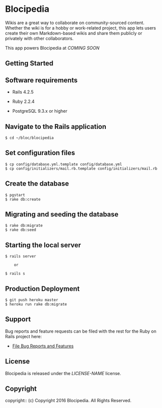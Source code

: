 # Blocipedia

Wikis are a great way to collaborate on community-sourced content. Whether the wiki is for a hobby or work-related project, this app lets users create their own Markdown-based wikis and share them publicly or privately with other collaborators.

This app powers Blocipedia at *COMING SOON*

## Getting Started

## Software requirements

- Rails 4.2.5

- Ruby 2.2.4

- PostgreSQL 9.3.x or higher

## Navigate to the Rails application

```
$ cd ~/bloc/blocipedia
```

## Set configuration files

```
$ cp config/database.yml.template config/database.yml
$ cp config/initializers/mail.rb.template config/initializers/mail.rb
```

## Create the database

```
$ pgstart
$ rake db:create
```

## Migrating and seeding the database

```
$ rake db:migrate
$ rake db:seed
```

## Starting the local server

```
$ rails server

    or

$ rails s
```

## Production Deployment

```
$ git push heroku master
$ heroku run rake db:migrate
```

## Support

Bug reports and feature requests can be filed with the rest for the Ruby on Rails project here:
* [File Bug Reports and Features](https://github.com/yamuda9/blocipedia/issues)

## License

Blocipedia is released under the *LICENSE-NAME* license.

## Copyright

copyright:: (c) Copyright 2016 Blocipedia. All Rights Reserved.
